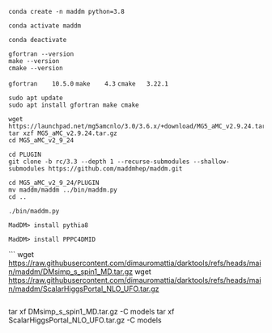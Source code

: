 ```
conda create -n maddm python=3.8
```
```
conda activate maddm
```
```
conda deactivate
```
```
gfortran --version
make --version
cmake --version 
```

``` gfortran	10.5.0 ```
``` make	4.3	```
``` cmake	3.22.1 ```
```
sudo apt update
sudo apt install gfortran make cmake
```
```
wget https://launchpad.net/mg5amcnlo/3.0/3.6.x/+download/MG5_aMC_v2.9.24.tar.gz
tar xzf MG5_aMC_v2.9.24.tar.gz
cd MG5_aMC_v2_9_24
```
```
cd PLUGIN
git clone -b rc/3.3 --depth 1 --recurse-submodules --shallow-submodules https://github.com/maddmhep/maddm.git
```
```
cd MG5_aMC_v2_9_24/PLUGIN
mv maddm/maddm ../bin/maddm.py
cd ..
```
```
./bin/maddm.py
```
```
MadDM> install pythia8
```
```
MadDM> install PPPC4DMID
```
‍‍‍‍‍```
wget https://raw.githubusercontent.com/dimauromattia/darktools/refs/heads/main/maddm/DMsimp_s_spin1_MD.tar.gz
wget https://raw.githubusercontent.com/dimauromattia/darktools/refs/heads/main/maddm/ScalarHiggsPortal_NLO_UFO.tar.gz
```
```
tar xf DMsimp_s_spin1_MD.tar.gz -C models
tar xf ScalarHiggsPortal_NLO_UFO.tar.gz -C models
```























